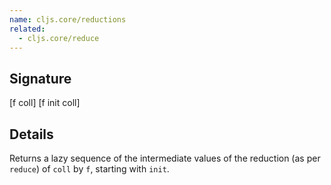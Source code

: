 ```yaml
---
name: cljs.core/reductions
related:
  - cljs.core/reduce
---
```


## Signature
[f coll]
[f init coll]


## Details

Returns a lazy sequence of the intermediate values of the reduction (as per
`reduce`) of `coll` by `f`, starting with `init`.
